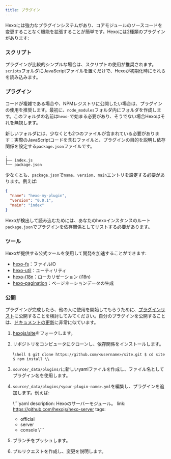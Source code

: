 ```yaml
---
title: プラグイン
---
```


Hexoには強力なプラグインシステムがあり、コアモジュールのソースコードを変更することなく機能を拡張することが簡単です。Hexoには2種類のプラグインがあります:

### スクリプト

プラグインが比較的シンプルな場合は、スクリプトの使用が推奨されます。`scripts`フォルダにJavaScriptファイルを置くだけで、Hexoが初期化時にそれらを読み込みます。

### プラグイン

コードが複雑である場合や、NPMレジストリに公開したい場合は、プラグインの使用を推奨します。最初に、`node_modules`フォルダ内にフォルダを作成します。このフォルダの名前は`hexo-`で始まる必要があり、そうでない場合Hexoはそれを無視します。

新しいフォルダには、少なくとも2つのファイルが含まれている必要があります：実際のJavaScriptコードを含むファイルと、プラグインの目的を説明し依存関係を設定する`package.json`ファイルです。

```plain
.
├── index.js
└── package.json
```

少なくとも、`package.json`で`name`、`version`、`main`エントリを設定する必要があります。例えば:

```json package.json
{
  "name": "hexo-my-plugin",
  "version": "0.0.1",
  "main": "index"
}
```

Hexoが検出して読み込むためには、あなたのhexoインスタンスのルート`package.json`でプラグインを依存関係としてリストする必要があります。

### ツール

Hexoが提供する公式ツールを使用して開発を加速することができます:

- [hexo-fs]：ファイルIO
- [hexo-util]：ユーティリティ
- [hexo-i18n]：ローカリゼーション (i18n)
- [hexo-pagination]：ページネーションデータの生成

### 公開

プラグインが完成したら、他の人に使用を開始してもらうために、[プラグインリスト](/plugins)に公開することを検討してみてください。自分のプラグインを公開することは、[ドキュメントの更新](contributing.html#Updating_Documentation)に非常に似ています。

1. [hexojs/site]をフォークします。
2. リポジトリをコンピュータにクローンし、依存関係をインストールします。

   \\```shell
   $ git clone https://github.com/<username>/site.git
   $ cd site
   $ npm install
   \\```

3. `source/_data/plugins/`に新しいyamlファイルを作成し、ファイル名としてプラグイン名を使用します。

4. `source/_data/plugins/<your-plugin-name>.yml`を編集し、プラグインを追加します。例えば:

   \\```yaml
   description: Hexoのサーバーモジュール。
   link: https://github.com/hexojs/hexo-server
   tags:
     - official
     - server
     - console
   \\```

5. ブランチをプッシュします。
6. プルリクエストを作成し、変更を説明します。

[hexo-fs]: https://github.com/hexojs/hexo-fs
[hexo-util]: https://github.com/hexojs/hexo-util
[hexo-i18n]: https://github.com/hexojs/hexo-i18n
[hexo-pagination]: https://github.com/hexojs/hexo-pagination
[hexojs/site]: https://github.com/hexojs/site
